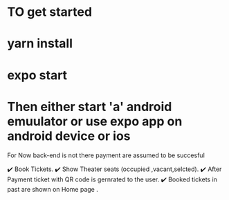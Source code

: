 # TO get started 
# yarn install 
# expo start
# Then either start 'a' android emuulator or use expo app on android device or ios 

For Now back-end is not there payment are assumed to be succesful 

✔️ Book Tickets.
✔️ Show Theater seats (occupied ,vacant,selcted).
✔️ After Payment ticket with QR code is gernrated to the user. 
✔️ Booked tickets in past are shown on Home page .
